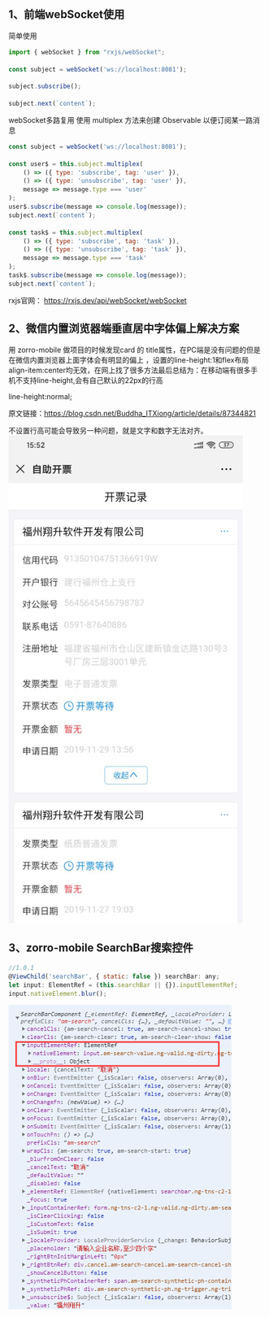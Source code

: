 ## 1、前端webSocket使用 ##

简单使用
```javascript
import { webSocket } from "rxjs/webSocket";

const subject = webSocket('ws://localhost:8081');

subject.subscribe();

subject.next(`content`);
```

webSocket多路复用
    使用 multiplex 方法来创建 Observable 以便订阅某一路消息 
```javascript
const subject = webSocket('ws://localhost:8081');

const user$ = this.subject.multiplex(
    () => ({ type: 'subscribe', tag: 'user' }),
    () => ({ type: 'unsubscribe', tag: 'user' }),
    message => message.type === 'user'
);
user$.subscribe(message => console.log(message));
subject.next(`content`);

const task$ = this.subject.multiplex(
    () => ({ type: 'subscribe', tag: 'task' }),
    () => ({ type: 'unsubscribe', tag: 'task' }),
    message => message.type === 'task'
);
task$.subscribe(message => console.log(message));
subject.next(`content`);
```

rxjs官网： https://rxjs.dev/api/webSocket/webSocket


## 2、微信内置浏览器端垂直居中字体偏上解决方案 ##

用 zorro-mobile 做项目的时候发现card 的 title属性，在PC端是没有问题的但是在微信内置浏览器上面字体会有明显的偏上 ，设置的line-height:1和flex布局 align-item:center均无效，在网上找了很多方法最后总结为：在移动端有很多手机不支持line-height,会有自己默认的22px的行高

line-height:normal;

原文链接：https://blog.csdn.net/Buddha_ITXiong/article/details/87344821

不设置行高可能会导致另一种问题，就是文字和数字无法对齐。
![avatar](2.jpg)

## 3、zorro-mobile SearchBar搜索控件 ##

```javascript
//1.0.1
@ViewChild('searchBar', { static: false }) searchBar: any;
let input: ElementRef = (this.searchBar || {}).inputElementRef;
input.nativeElement.blur();
```
![avatar](searchbar.png)
